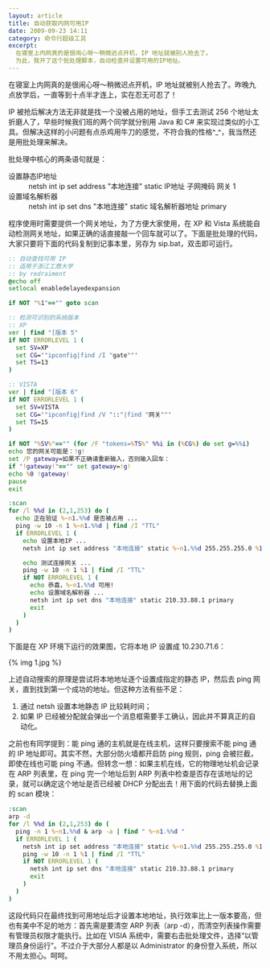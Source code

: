 ```yaml
---
layout: article
title: 自动获取内网可用IP
date: 2009-09-23 14:11
category: 命令行超级工具
excerpt:
  在寝室上内网真的是很闹心呀～稍微迟点开机，IP 地址就被别人抢去了。
  为此，我开了这个批处理脚本，自动检查并设置可用的IP地址。
---
```


在寝室上内网真的是很闹心呀～稍微迟点开机，IP 地址就被别人抢去了。昨晚九点放学后，一直等到十点半才连上，实在忍无可忍了！

IP 被抢后解决方法无非就是找一个没被占用的地址，但手工去测试 256 个地址太折磨人了，早些时候我们班的两个同学就分别用 Java 和 C# 来实现过类似的小工具。但解决这样的小问题有点杀鸡用牛刀的感觉，不符合我的性格^_^，我当然还是用批处理来解决。

批处理中核心的两条语句就是：

<dl>
  <dt>设置静态IP地址</dt>
  <dd>netsh int ip set address &quot;本地连接&quot; static IP地址 子网掩码 网关 1</dd>
  <dt>设置域名解析器</dt>
  <dd>netsh int ip set dns &quot;本地连接&quot; static 域名解析器地址 primary</dd>
</dl>

程序使用时需要提供一个网关地址，为了方便大家使用，在 XP 和 Vista 系统能自动检测网关地址，如果正确的话直接敲一个回车就可以了。下面是批处理的代码，大家只要将下面的代码复制到记事本里，另存为 sip.bat，双击即可运行。

```bat
:: 自动查找可用 IP
:: 适用于浙江工商大学
:: by redraiment
@echo off
setlocal enabledelayedexpansion

if NOT "%1"=="" goto scan

:: 检测可识别的系统版本
:: XP
ver | find "[版本 5"
if NOT ERRORLEVEL 1 (
  set SV=XP
  set CG='"ipconfig|find /I "gate""'
  set TS=13
)

:: VISTA
ver | find "[版本 6"
if NOT ERRORLEVEL 1 (
  set SV=VISTA
  set CG='"ipconfig|find /V "::"|find "网关""'
  set TS=15
)

if NOT "%SV%"=="" (for /F "tokens=%TS%" %%i in (%CG%) do set g=%%i)
echo 您的网关可能是：!g!
set /P gateway=如果不正确请重新输入，否则输入回车：
if "!gateway!"=="" set gateway=!g!
echo %0 !gateway!
pause
exit

:scan
for /l %%d in (2,1,253) do (
  echo 正在验证 %~n1.%%d 是否被占用 ...
  ping -w 10 -n 1 %~n1.%%d | find /I "TTL"
  if ERRORLEVEL 1 (
    echo 设置本地IP ...
    netsh int ip set address "本地连接" static %~n1.%%d 255.255.255.0 %1 1

    echo 测试连接网关 ...
    ping -w 10 -n 1 %1 | find /I "TTL"
    if NOT ERRORLEVEL 1 (
      echo 恭喜，%~n1.%%d 可用!
      echo 设置域名解析器 ...
      netsh int ip set dns "本地连接" static 210.33.88.1 primary
      exit
    )
  )
)
```

下面是在 XP 环境下运行的效果图，它将本地 IP 设置成 10.230.71.6：

{% img 1.jpg %}

上述自动搜索的原理是尝试将本地地址逐个设置成指定的静态 IP，然后去 ping 网关，直到找到第一个成功的地址。但这种方法有些不足：

1. 通过 netsh 设置本地静态 IP 比较耗时间；
1. 如果 IP 已经被分配就会弹出一个消息框需要手工确认，因此并不算真正的自动化。

之前也有同学提到：能 ping 通的主机就是在线主机，这样只要搜索不能 ping 通的 IP 地址即可。其实不然，大部分防火墙都开启防 ping 规则，ping 会被拦截，即使在线也可能 ping 不通。但转念一想：如果主机在线，它的物理地址机会记录在 ARP 列表里，在 ping 完一个地址后到 ARP 列表中检查是否存在该地址的记录，就可以确定这个地址是否已经被 DHCP 分配出去！用下面的代码去替换上面的 scan 模块：

```bat
:scan
arp -d
for /l %%d in (2,1,253) do (
  ping -n 1 %~n1.%%d & arp -a | find " %~n1.%%d "
  if ERRORLEVEL 1 (
    netsh int ip set address "本地连接" static %~n1.%%d 255.255.255.0 %1 1
    ping -w 10 -n 1 %1 | find /I "TTL"
    if NOT ERRORLEVEL 1 (
      netsh int ip set dns "本地连接" static 210.33.88.1 primary
      exit
    )
  )
)
```

这段代码只在最终找到可用地址后才设置本地地址，执行效率比上一版本要高，但也有美中不足的地方：首先需是要清空 ARP 列表（arp -d），而清空列表操作需要有管理员权限才能执行。比如在 VISIA 系统中，需要右击批处理文件，选择“以管理员身份运行”。不过介于大部分人都是以 Administrator 的身份登入系统，所以不用太担心。呵呵。
